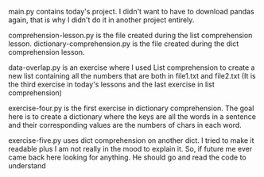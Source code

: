 main.py contains today's project. I didn't want to have to download pandas again, that is why I didn't do it in
another project entirely.

comprehension-lesson.py is the file created during the list comprehension lesson.
dictionary-comprehension.py is the file created during the dict comprehension lesson.


data-overlap.py is an exercise where I used List comprehension to create a new list containing all the numbers
that are both in file1.txt and file2.txt (It is the third exercise in today's lessons and the last exercise in list 
comprehension)

exercise-four.py is the first exercise in dictionary comprehension. The goal here is to create a dictionary where the
keys are all the words in a sentence and their corresponding values are the numbers of chars in each word.

exercise-five.py uses dict comprehension on another dict. I tried to make it readable plus I am not really in the mood
to explain it. So, if future me ever came back here looking for anything. He should go and read the code to understand



